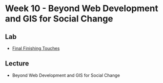 # Week 10 - Beyond Web Development and GIS for Social Change

## Lab
-  [Final Finishing Touches](./Lab/)
<!-- -  [Lab 10 Slides](./Materials/AA191_S_W8_Lab_8.pdf) -->

## Lecture
- Beyond Web Development and GIS for Social Change
<!-- - [Beyond Web Development and GIS for Social Change](./Materials/AA191_S_W10_Lecture_10.pdf) -->
